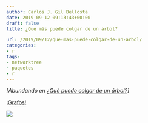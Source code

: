 ```yaml
---
author: Carlos J. Gil Bellosta
date: 2019-09-12 09:13:43+00:00
draft: false
title: ¿Qué más puede colgar de un árbol?

url: /2019/09/12/que-mas-puede-colgar-de-un-arbol/
categories:
- r
tags:
- networktree
- paquetes
- r
---
```





_[Abundando en _[_¿Qué puede colgar de un árbol?_](https://www.datanalytics.com/2019/05/21/que-puede-colgar-de-un-arbol/)_]_







[¡Grafos!](https://eeecon.uibk.ac.at/~zeileis/news/networktree/)







![](/wp-uploads/2019/09/networktree-dass-1024x927.png)




